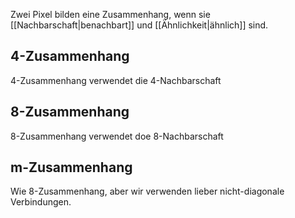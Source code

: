 Zwei Pixel bilden eine Zusammenhang, wenn sie [[Nachbarschaft|benachbart]] und [[Ähnlichkeit|ähnlich]] sind.
## 4-Zusammenhang
4-Zusammenhang verwendet die 4-Nachbarschaft

## 8-Zusammenhang
8-Zusammenhang verwendet doe 8-Nachbarschaft

## m-Zusammenhang
Wie 8-Zusammenhang, aber wir verwenden lieber nicht-diagonale Verbindungen.